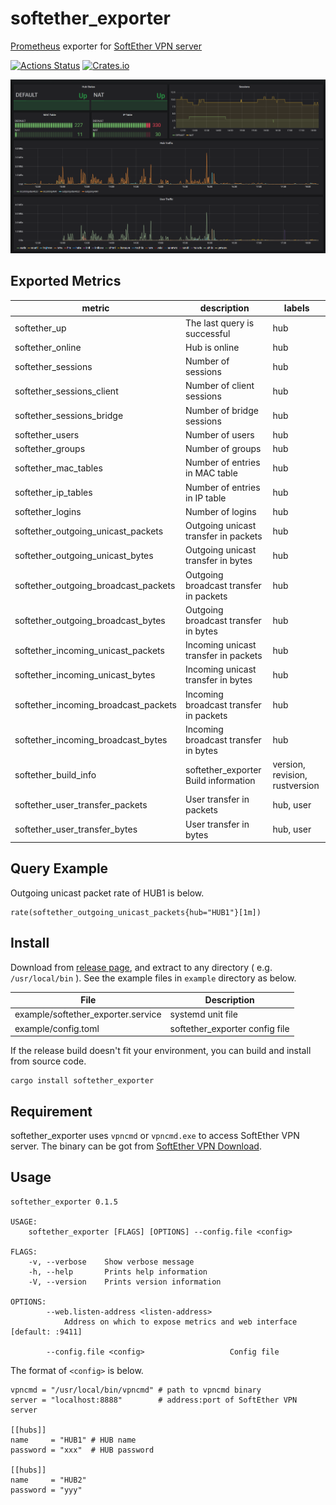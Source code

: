 # softether_exporter
[Prometheus](https://prometheus.io) exporter for [SoftEther VPN server](http://www.softether.org)

[![Actions Status](https://github.com/dalance/softether_exporter/workflows/Regression/badge.svg)](https://github.com/dalance/softether_exporter/actions)
[![Crates.io](https://img.shields.io/crates/v/softether_exporter.svg)](https://crates.io/crates/softether_exporter)

![screenshot](./grafana/screenshot.png)

## Exported Metrics

| metric                               | description                            | labels                         |
| ------------------------------------ | -------------------------------------- | ------------------------------ |
| softether_up                         | The last query is successful           | hub                            |
| softether_online                     | Hub is online                          | hub                            |
| softether_sessions                   | Number of sessions                     | hub                            |
| softether_sessions_client            | Number of client sessions              | hub                            |
| softether_sessions_bridge            | Number of bridge sessions              | hub                            |
| softether_users                      | Number of users                        | hub                            |
| softether_groups                     | Number of groups                       | hub                            |
| softether_mac_tables                 | Number of entries in MAC table         | hub                            |
| softether_ip_tables                  | Number of entries in IP table          | hub                            |
| softether_logins                     | Number of logins                       | hub                            |
| softether_outgoing_unicast_packets   | Outgoing unicast transfer in packets   | hub                            |
| softether_outgoing_unicast_bytes     | Outgoing unicast transfer in bytes     | hub                            |
| softether_outgoing_broadcast_packets | Outgoing broadcast transfer in packets | hub                            |
| softether_outgoing_broadcast_bytes   | Outgoing broadcast transfer in bytes   | hub                            |
| softether_incoming_unicast_packets   | Incoming unicast transfer in packets   | hub                            |
| softether_incoming_unicast_bytes     | Incoming unicast transfer in bytes     | hub                            |
| softether_incoming_broadcast_packets | Incoming broadcast transfer in packets | hub                            |
| softether_incoming_broadcast_bytes   | Incoming broadcast transfer in bytes   | hub                            |
| softether_build_info                 | softether_exporter Build information   | version, revision, rustversion |
| softether_user_transfer_packets      | User transfer in packets               | hub, user                      |
| softether_user_transfer_bytes        | User transfer in bytes                 | hub, user                      |

## Query Example

Outgoing unicast packet rate of HUB1 is below.

```
rate(softether_outgoing_unicast_packets{hub="HUB1"}[1m])
```

## Install
Download from [release page](https://github.com/dalance/softether_exporter/releases/latest), and extract to any directory ( e.g. `/usr/local/bin` ).
See the example files in `example` directory as below.

| File                               | Description                    |
| ---------------------------------- | ------------------------------ |
| example/softether_exporter.service | systemd unit file              |
| example/config.toml                | softether_exporter config file |


If the release build doesn't fit your environment, you can build and install from source code.

```
cargo install softether_exporter
```

## Requirement

softether_exporter uses `vpncmd` or `vpncmd.exe` to access SoftEther VPN server.
The binary can be got from [SoftEther VPN Download](http://www.softether-download.com/?product=softether).

## Usage

```
softether_exporter 0.1.5

USAGE:
    softether_exporter [FLAGS] [OPTIONS] --config.file <config>

FLAGS:
    -v, --verbose    Show verbose message
    -h, --help       Prints help information
    -V, --version    Prints version information

OPTIONS:
        --web.listen-address <listen-address>
            Address on which to expose metrics and web interface [default: :9411]

        --config.file <config>                   Config file
```

The format of `<config>` is below.

```
vpncmd = "/usr/local/bin/vpncmd" # path to vpncmd binary
server = "localhost:8888"        # address:port of SoftEther VPN server

[[hubs]]
name     = "HUB1" # HUB name
password = "xxx"  # HUB password

[[hubs]]
name     = "HUB2"
password = "yyy"
```
